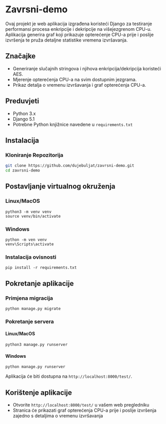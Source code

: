 # Zavrsni-demo

Ovaj projekt je web aplikacija izgrađena koristeći Django za testiranje performansi procesa enkripcije i dekripcije na višejezgrenom CPU-u. Aplikacija generira graf koji prikazuje opterećenje CPU-a prije i poslije izvršenja te pruža detaljne statistike vremena izvršavanja.

## Značajke
- Generiranje slučajnih stringova i njihova enkripcija/dekripcija koristeći AES.
- Mjerenje opterećenja CPU-a na svim dostupnim jezgrama.
- Prikaz detalja o vremenu izvršavanja i graf opterećenja CPU-a.

## Preduvjeti
- Python 3.x
- Django 5.1
- Potrebne Python knjižnice navedene u `requirements.txt`

## Instalacija

### Kloniranje Repozitorija
```bash
git clone https://github.com/dujebuljat/zavrsni-demo.git
cd zavrsni-demo
```

## Postavljanje virtualnog okruženja

### Linux/MacOS
```
python3 -m venv venv
source venv/bin/activate
```

### Windows
```
python -m ven venv
venv\Scripts\activate
```

### Instalacija ovisnosti
```
pip install -r requirements.txt
```

## Pokretanje aplikacije

### Primjena migracija
```
python manage.py migrate
```

### Pokretanje servera

#### Linux/MacOS
```
python3 manage.py runserver
```

#### Windows
```
python manage.py runserver
```

Aplikacija će biti dostupna na `http://localhost:8000/test/`.

## Korištenje aplikacije

* Otvorite `http://localhost:8000/test/` u vašem web pregledniku
* Stranica će prikazati graf opterećenja CPU-a prije i poslije izvršenja zajedno s detaljima o vremenu izvršavanja
